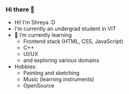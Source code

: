 ### Hi there 👋

<!--
**shreying/shreying** is a ✨ _special_ ✨ repository because its `README.md` (this file) appears on your GitHub profile.

Here are some ideas to get you started:-->

- Hi! I’m Shreya :D
- I'm currently an undergrad student in VIT 
- 🌱 I’m currently learning <ul> 
      <li>Frontend stack (HTML, CSS, JavaScript) </li> 
      <li>C++ </li>
      <li>UI/UX </li>
      <li>and exploring various domains</li>
      </ul>
- Hobbies:<ul>
      <li>Painting and sketching </li>
      <li>Music (learning instruments) </li>
      <li>OpenSource </li>
      </ul>

